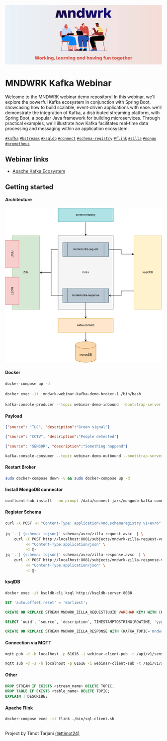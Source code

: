 ![cover](./src/main/resources/img/cover.jpg)
# MNDWRK Kafka Webinar



Welcome to the MNDWRK webinar demo repository! In this webinar, we'll explore the powerful Kafka ecosystem in conjunction with Spring Boot, showcasing how to build scalable, event-driven applications with ease.
we'll demonstrate the integration of Kafka, a distributed streaming platform, with Spring Boot, a popular Java framework for building microservices. Through practical examples, we'll illustrate how Kafka facilitates real-time data processing and messaging within an application ecosystem.

[`#kafka`](#) [`#kstreams`](#) [`#ksqldb`](#) [`#connect`](#) [`#schema-registry`](#) [`#flink`](#) [`#zilla`](#) [`#mongo`](#) [`#prometheus`](#)

## Webinar links

 - [Apache Kafka Ecosystem](https://www.mndwrk.com/events/digitalk-webinar-apache-kafka-ecosystem)

## Getting started

#### Architecture

![architecture](./architecture/mndwrk-demo.drawio.png)

#### Docker

```sh
docker-compose up -d

docker exec -it  mndwrk-webinar-kafka-demo-broker-1 /bin/bash

kafka-console-producer --topic webinar-demo-inbound --bootstrap-server localhost:9092
```

#### Payload

```json
{"source": "TLC", "description":"Green signal"}
```

```json
{"source": "CCTV", "description":"People detected"}
```

```json
{"source": "SENSOR", "description":"Something happend"}
```

```sh
kafka-console-consumer --topic webinar-demo-outbound --bootstrap-server localhost:9092
```

#### Restart Broker

```sh
sudo docker-compose down -v && sudo docker-compose up -d
```

#### Install MongoDB connector
```sh
confluent-hub install --no-prompt /data/connect-jars/mongodb-kafka-connect-mongodb-1.12.0.zip
```

#### Register Schema
```sh
curl -X POST -H "Content-Type: application/vnd.schemaregistry.v1+avro" -d@schemas/avro/zilla-request.avsc http://localhost:8081/subjects/mndwrk-zilla-request-value/versions | jq

jq '. | {schema: tojson}' schemas/avro/zilla-request.avsc  | \
    curl -X POST http://localhost:8081/subjects/mndwrk-zilla-request-value/versions \
         -H "Content-Type:application/json" \
         -d @-
jq '. | {schema: tojson}' schemas/avro/zilla-response.avsc  | \
    curl -X POST http://localhost:8081/subjects/mndwrk-zilla-response-value/versions \
         -H "Content-Type:application/json" \
         -d @-
```

#### ksqlDB
```sh
docker exec -it ksqldb-cli ksql http://ksqldb-server:8088
```

```sql
SET 'auto.offset.reset' = 'earliest';
```

```sql
CREATE OR REPLACE STREAM MNDWRK_ZILLA_REQUEST(UUID VARCHAR KEY) WITH (KAFKA_TOPIC='mndwrk-zilla-request', KEY_FORMAT='KAFKA', PARTITIONS=1, VALUE_FORMAT='AVRO');
```

```sql
SELECT `uuid`, `source`, `description`, TIMESTAMPTOSTRING(ROWTIME, 'yyyy-MM-dd HH:mm:ss.SSS') as `detectedAt` FROM MNDWRK_ZILLA_REQUEST EMIT CHANGES;
```

```sql
CREATE OR REPLACE STREAM MNDWRK_ZILLA_RESPONSE WITH (KAFKA_TOPIC='mndwrk-zilla-response', KEY_FORMAT='KAFKA', PARTITIONS=1, VALUE_FORMAT='AVRO') AS SELECT UUID as `uuid`, SOURCE as `source`, DESCRIPTION as `description`, TIMESTAMPTOSTRING(ROWTIME, 'yyyy-MM-dd HH:mm:ss.SSS') as `detectedAt` FROM MNDWRK_ZILLA_REQUEST EMIT CHANGES;
```

#### Connection via MQTT
```sh
mqtt pub -d -h localhost -p 61616 -i webinar-client-pub -t /api/v1/sensor-data/$(uuidgen) -m:file ./payload.mqtt
```
```sh
mqtt sub -d -J -h localhost -p 61616 -i webinar-client-sub -t /api/v1/sensor-data/#
```

#### Other

```sql
DROP STREAM IF EXISTS <stream_name> DELETE TOPIC;
DROP TABLE IF EXISTS <table_name> DELETE TOPIC;
EXPLAIN | DESCRIBE;
```

#### Apache Flink

```sh
docker-compose exec -it flink ./bin/sql-client.sh
```

##

Project by Timot Tarjani [(@ttimot24)](https://github.com/ttimot24)